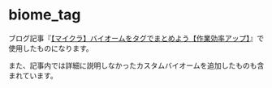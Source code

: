 # biome_tag

ブログ記事『[【マイクラ】バイオームをタグでまとめよう【作業効率アップ】](https://natsumake.com/biome_tag/)』で使用したものになります。

また、記事内では詳細に説明しなかったカスタムバイオームを追加したものも含まれています。
